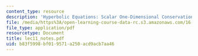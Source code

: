 ```yaml
---
content_type: resource
description: 'Hyperbolic Equations: Scalar One-Dimensional Conservation Laws'
file: /media/https%3A/open-learning-course-data-rc.s3.amazonaws.com/16-920j-numerical-methods-for-partial-differential-equations-sma-5212-spring-2003/b83f5998bf019571a250acd9acb7aa46_lec11_notes.pdf
file_type: application/pdf
resourcetype: Document
title: lec11_notes.pdf
uid: b83f5998-bf01-9571-a250-acd9acb7aa46
---
```

